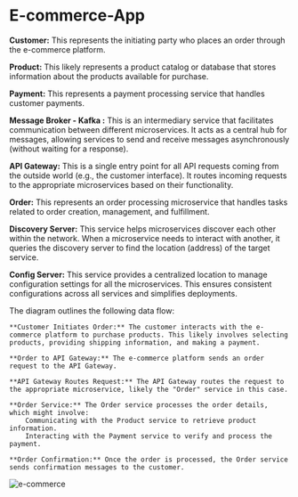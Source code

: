 # E-commerce-App


**Customer:** This represents the initiating party who places an order through the e-commerce platform.

**Product:** This likely represents a product catalog or database that stores information about the products available for purchase.

**Payment:** This represents a payment processing service that handles customer payments.

**Message Broker - Kafka :** This is an intermediary service that facilitates communication between different microservices. It acts as a central hub for messages, allowing services to send and receive messages asynchronously (without waiting for a response).

**API Gateway:** This is a single entry point for all API requests coming from the outside world (e.g., the customer interface). It routes incoming requests to the appropriate microservices based on their functionality.

**Order:** This represents an order processing microservice that handles tasks related to order creation, management, and fulfillment.

**Discovery Server:** This service helps microservices discover each other within the network.  When a microservice needs to interact with another, it queries the discovery server to find the location (address) of the target service.

**Config Server:** This service provides a centralized location to manage configuration settings for all the microservices. This ensures consistent configurations across all services and simplifies deployments.

The diagram outlines the following data flow:

    **Customer Initiates Order:** The customer interacts with the e-commerce platform to purchase products. This likely involves selecting products, providing shipping information, and making a payment.

    **Order to API Gateway:** The e-commerce platform sends an order request to the API Gateway.

    **API Gateway Routes Request:** The API Gateway routes the request to the appropriate microservice, likely the "Order" service in this case.

    **Order Service:** The Order service processes the order details, which might involve:
        Communicating with the Product service to retrieve product information.
        Interacting with the Payment service to verify and process the payment.

    **Order Confirmation:** Once the order is processed, the Order service sends confirmation messages to the customer.

![e-commerce](https://github.com/fatemehSalem/E-commerce-App/assets/42536170/3699cf3e-3d20-44a3-86c8-c6ce399ea94d)
